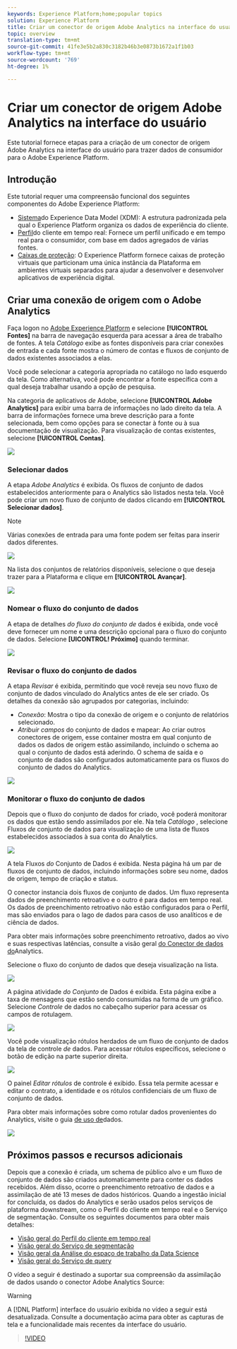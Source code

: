 ```yaml
---
keywords: Experience Platform;home;popular topics
solution: Experience Platform
title: Criar um conector de origem Adobe Analytics na interface do usuário
topic: overview
translation-type: tm+mt
source-git-commit: 41fe3e5b2a830c3182b46b3e0873b1672a1f1b03
workflow-type: tm+mt
source-wordcount: '769'
ht-degree: 1%

---
```



# Criar um conector de origem Adobe Analytics na interface do usuário

Este tutorial fornece etapas para a criação de um conector de origem Adobe Analytics na interface do usuário para trazer dados de consumidor para o Adobe Experience Platform.

## Introdução

Este tutorial requer uma compreensão funcional dos seguintes componentes do Adobe Experience Platform:

* [Sistema](../../../../../xdm/home.md)do Experience Data Model (XDM): A estrutura padronizada pela qual o Experience Platform organiza os dados de experiência do cliente.
* [Perfil](../../../../../profile/home.md)do cliente em tempo real: Fornece um perfil unificado e em tempo real para o consumidor, com base em dados agregados de várias fontes.
* [Caixas de proteção](../../../../../sandboxes/home.md): O Experience Platform fornece caixas de proteção virtuais que particionam uma única instância da Plataforma em ambientes virtuais separados para ajudar a desenvolver e desenvolver aplicativos de experiência digital.

## Criar uma conexão de origem com o Adobe Analytics

Faça logon no [Adobe Experience Platform](https://platform.adobe.com) e selecione **[!UICONTROL Fontes]** na barra de navegação esquerda para acessar a área de trabalho de fontes. A tela *Catálogo* exibe as fontes disponíveis para criar conexões de entrada e cada fonte mostra o número de contas e fluxos de conjunto de dados existentes associados a elas.

Você pode selecionar a categoria apropriada no catálogo no lado esquerdo da tela. Como alternativa, você pode encontrar a fonte específica com a qual deseja trabalhar usando a opção de pesquisa.

Na categoria de aplicativos *de* Adobe, selecione **[!UICONTROL Adobe Analytics]** para exibir uma barra de informações no lado direito da tela. A barra de informações fornece uma breve descrição para a fonte selecionada, bem como opções para se conectar à fonte ou à sua documentação de visualização. Para visualização de contas existentes, selecione **[!UICONTROL Contas]**.

![](../../../../images/tutorials/create/analytics/catalog.png)

### Selecionar dados

A etapa *Adobe Analytics* é exibida. Os fluxos de conjunto de dados estabelecidos anteriormente para o Analytics são listados nesta tela. Você pode criar um novo fluxo de conjunto de dados clicando em **[!UICONTROL Selecionar dados]**.

>[!NOTE]
>
>Várias conexões de entrada para uma fonte podem ser feitas para inserir dados diferentes.

![](../../../../images/tutorials/create/analytics/dataset-flows.png)

<!---Analytics report suites can be configured for one sandbox at a time. To import the same report suite into a different sandbox, the dataset flow will have to be deleted and instantiated again via configuration for a different sandbox.--->

Na lista dos conjuntos de relatórios disponíveis, selecione o que deseja trazer para a Plataforma e clique em **[!UICONTROL Avançar]**.

![](../../../../images/tutorials/create/analytics/select-data.png)

### Nomear o fluxo do conjunto de dados

A etapa de detalhes *do fluxo do conjunto de* dados é exibida, onde você deve fornecer um nome e uma descrição opcional para o fluxo do conjunto de dados. Selecione **[UICONTROL! Próximo]** quando terminar.

![](../../../../images/tutorials/create/analytics/dataset-flow-detail.png)

### Revisar o fluxo do conjunto de dados

A etapa *Revisar* é exibida, permitindo que você reveja seu novo fluxo de conjunto de dados vinculado do Analytics antes de ele ser criado. Os detalhes da conexão são agrupados por categorias, incluindo:

* *Conexão*: Mostra o tipo da conexão de origem e o conjunto de relatórios selecionado.
* *Atribuir campos* do conjunto de dados e mapear: Ao criar outros conectores de origem, esse container mostra em qual conjunto de dados os dados de origem estão assimilando, incluindo o schema ao qual o conjunto de dados está aderindo. O schema de saída e o conjunto de dados são configurados automaticamente para os fluxos do conjunto de dados do Analytics.

![](../../../../images/tutorials/create/analytics/review.png)

### Monitorar o fluxo do conjunto de dados

Depois que o fluxo do conjunto de dados for criado, você poderá monitorar os dados que estão sendo assimilados por ele. Na tela *Catálogo* , selecione Fluxos *de* conjunto de dados para visualização de uma lista de fluxos estabelecidos associados à sua conta do Analytics.

![](../../../../images/tutorials/create/analytics/catalog-dataset-flows.png)

A tela Fluxos *do* Conjunto de Dados é exibida. Nesta página há um par de fluxos de conjunto de dados, incluindo informações sobre seu nome, dados de origem, tempo de criação e status.

O conector instancia dois fluxos de conjunto de dados. Um fluxo representa dados de preenchimento retroativo e o outro é para dados em tempo real. Os dados de preenchimento retroativo não estão configurados para o Perfil, mas são enviados para o lago de dados para casos de uso analíticos e de ciência de dados.

Para obter mais informações sobre preenchimento retroativo, dados ao vivo e suas respectivas latências, consulte a visão geral [do Conector de dados do](../../../../connectors/adobe-applications/analytics.md)Analytics.

Selecione o fluxo do conjunto de dados que deseja visualização na lista.

![](../../../../images/tutorials/create/analytics/backfill.png)

A página atividade *do Conjunto* de Dados é exibida. Esta página exibe a taxa de mensagens que estão sendo consumidas na forma de um gráfico. Selecione *Controle* de dados no cabeçalho superior para acessar os campos de rotulagem.

![](../../../../images/tutorials/create/analytics/batches.png)

Você pode visualização rótulos herdados de um fluxo de conjunto de dados da tela de controle *de* dados. Para acessar rótulos específicos, selecione o botão de edição na parte superior direita.

![](../../../../images/tutorials/create/analytics/data-gov.png)

O painel *Editar rótulos* de controle é exibido. Essa tela permite acessar e editar o contrato, a identidade e os rótulos confidenciais de um fluxo de conjunto de dados.

Para obter mais informações sobre como rotular dados provenientes do Analytics, visite o guia [de uso de](../../../../../data-governance/labels/user-guide.md)dados.

![](../../../../images/tutorials/create/analytics/labels.png)

## Próximos passos e recursos adicionais

Depois que a conexão é criada, um schema de público alvo e um fluxo de conjunto de dados são criados automaticamente para conter os dados recebidos. Além disso, ocorre o preenchimento retroativo de dados e a assimilação de até 13 meses de dados históricos. Quando a ingestão inicial for concluída, os dados do Analytics e serão usados pelos serviços de plataforma downstream, como o Perfil do cliente em tempo real e o Serviço de segmentação. Consulte os seguintes documentos para obter mais detalhes:

* [Visão geral do Perfil do cliente em tempo real](../../../../../profile/home.md)
* [Visão geral do Serviço de segmentação](../../../../../segmentation/home.md)
* [Visão geral da Análise do espaço de trabalho da Data Science](../../../../../data-science-workspace/home.md)
* [Visão geral do Serviço de query](../../../../../query-service/home.md)

O vídeo a seguir é destinado a suportar sua compreensão da assimilação de dados usando o conector Adobe Analytics Source:

>[!WARNING]
>
> A [!DNL Platform] interface do usuário exibida no vídeo a seguir está desatualizada. Consulte a documentação acima para obter as capturas de tela e a funcionalidade mais recentes da interface do usuário.

>[!VIDEO](https://video.tv.adobe.com/v/29687?quality=12&learn=on)

